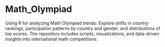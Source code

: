 # Math_Olympiad
Using R for analyzing Math Olympiad trends: Explore shifts in country rankings, participation patterns by country and gender, and distributions of top scores. The repository includes scripts, visualizations, and data-driven insights into international math competitions.
